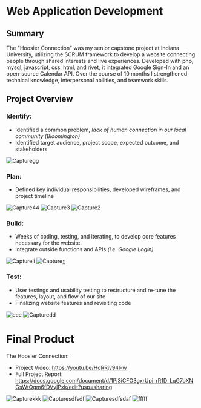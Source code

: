 # Web Application Development

## Summary
The "Hoosier Connection" was my senior capstone project at Indiana University, utilizing the SCRUM framework to develop a website connecting people through shared interests and live experiences. Developed with php, mysql, javascript, css, html, and rivet, it integrated Google Sign-In and an open-source Calendar API. Over the course of 10 months I strengthened technical knowledge, interpersonal abilities, and teamwork skills.

## Project Overview 
### Identify:
- Identified a common problem, _lack of human connection in our local community (Bloomington)_
- Identified target audience, project scope, expected outcome, and stakeholders


![Capturegg](https://github.com/blwhit/Web-Application-Development/assets/141170960/aa57473a-7f3d-4216-be64-7a8a8a639f91)


### Plan:
- Defined key individual responsibilities, developed wireframes, and project timeline


![Capture44](https://github.com/blwhit/Web-Application-Development/assets/141170960/00e120f8-4f18-456b-8f30-fb6c1c2a028c)
![Capture3](https://github.com/blwhit/Web-Application-Development/assets/141170960/16958661-63bf-48a2-893e-61af9aeeb59f)
![Capture2](https://github.com/blwhit/Web-Application-Development/assets/141170960/34ff13f0-eb64-4db9-9d0b-e873ab4a9dd0)


### Build:
- Weeks of coding, testing, and iterating, to develop core features necessary for the website.
- Integrate outside functions and APIs _(i.e. Google Login)_


![Captureii](https://github.com/blwhit/Web-Application-Development/assets/141170960/8c207e9e-252e-44ea-8291-b5b5b253f0db)
![Capture;;](https://github.com/blwhit/Web-Application-Development/assets/141170960/51d426cb-8555-4d9f-828d-a84d6a853e70)


### Test:
- User testings and usability testing to restructure and re-tune the features, layout, and flow of our site
- Finalizing website features and revisiting code


![eee](https://github.com/blwhit/Web-Application-Development/assets/141170960/ad4da2f5-cced-464d-98d8-7fba09c6210f)
![Capturedd](https://github.com/blwhit/Web-Application-Development/assets/141170960/928731a7-7a04-41c4-8e6e-8bef40c25e9c)



# Final Product 
The Hoosier Connection: 
- Project Video: https://youtu.be/HqRRjv94l-w 
- Full Project Report: https://docs.google.com/document/d/1Pj3iCFO3gxrUpi_rR1D_LqG7oXNGsWtOgm6fDVylPxk/edit?usp=sharing


![Capturekkk](https://github.com/blwhit/Web-Application-Development/assets/141170960/cfd6167e-43db-4640-a71d-766ffedd612d)
![Capturesdfsdf](https://github.com/blwhit/Web-Application-Development/assets/141170960/bec96fb8-e8dd-425d-8f45-99a7a7fbcb8e)
![Capturesdfsdaf](https://github.com/blwhit/Web-Application-Development/assets/141170960/121731da-8c62-4a90-b254-7e2869abcc2b)
![fffff](https://github.com/blwhit/Web-Application-Development/assets/141170960/279d3feb-9d0e-48b1-8744-5981e6dab052)
